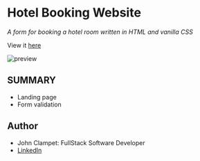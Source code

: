 # Hotel Booking Website

*A form for booking a hotel room*
*written in HTML and vanilla CSS*

View it [here](google.com)

![preview]('../src/preview.png')

## SUMMARY

- Landing page
- Form validation

## Author
- John Clampet: FullStack Software Developer
- [LinkedIn](https://www.linkedin.com/in/john-clampet-264007122/)
